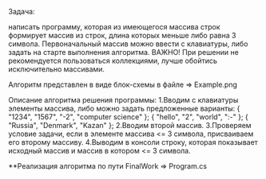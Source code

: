 Задача:

написать программу, которая из имеющегося массива строк формирует массив из строк, длина которых меньше либо равна 3 символа. Первоначальный массив можно ввести с клавиатуры, либо задать на старте выполнения алгоритма.
ВАЖНО! При решении не рекомендуется пользоваться коллекциями, лучше обойтись исключительно массивами.

Алгоритм представлен в виде блок-схемы в файле => Example.png

Описание алгоритма решения программы:
1.Вводим с клавиатуры элементы массива, либо можно задать предложенные варианты:
{ "1234", "1567", "-2", "computer science" };
{ "hello", "2", "world", ":-" };
{ "Russia", "Denmark", "Kazan" };
2.Вводим второй массив.
3.Проверяем условие задачи, если в элементе массива <= 3 символа, присваиваем его второму массиву.
4.Выводим в консоли строку, которая показывает исходный массив и массив в котором <= 3 символа.

**Реализация алгоритма по пути FinalWork => Program.cs